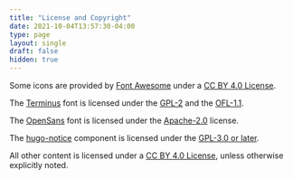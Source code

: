 ```yaml
---
title: "License and Copyright"
date: 2021-10-04T13:57:30-04:00
type: page
layout: single
draft: false
hidden: true
---
```

Some icons are provided by [Font Awesome](https://fontawesome.com) under a
[CC BY 4.0 License](https://creativecommons.org/licenses/by/4.0/).

The [Terminus](https://sourceforge.net/projects/terminus-font/) font is licensed
under the [GPL-2](https://spdx.org/licenses/GPL-2.0.html) and the
[OFL-1.1](https://spdx.org/licenses/OFL-1.1.html).

The [OpenSans](https://www.opensans.com/) font is licensed under the
[Apache-2.0](https://www.apache.org/licenses/LICENSE-2.0.html) license.

The [hugo-notice](https://github.com/martignoni/hugo-notice) component is
licensed under the [GPL-3.0 or later](https://spdx.org/licenses/GPL-3.0-or-later.html).

All other content is licensed under a [CC BY 4.0 License](https://creativecommons.org/licenses/by/4.0/),
unless otherwise explicitly noted.
